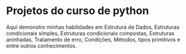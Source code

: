 # Projetos do curso de python
 
Aqui demonstro minhas habilidades em Estrutura de Dados, Estruturas condicionais simples, Estruturas condicionais compostas, Estruturas aninhadas, Tratamento de erro, Condições, Métodos, tipos primitivos e entre outros conhecimentos.
